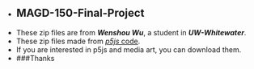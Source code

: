 * ## MAGD-150-Final-Project
* These zip files are from **_Wenshou Wu_**, a student in **_UW-Whitewater_**.
* These zip files made from [_p5js_ code](https://p5js.org/).
* If you are interested in p5js and media art, you can download them.
* ###Thanks
